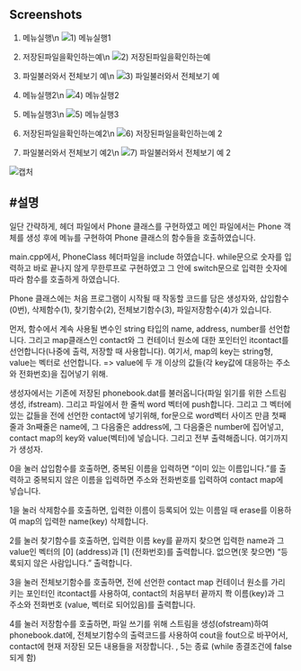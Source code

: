 Screenshots
-----------

1) 메뉴실행\n
![1) 메뉴실행1](https://user-images.githubusercontent.com/37360089/61183355-580dd300-a67b-11e9-8000-32003068524d.PNG)

2) 저장된파일을확인하는예\n
![2) 저장된파일을확인하는예](https://user-images.githubusercontent.com/37360089/61183356-5ba15a00-a67b-11e9-82da-66ae44bbfab0.PNG)

3) 파일불러와서 전체보기 예\n
![3) 파일불러와서 전체보기 예](https://user-images.githubusercontent.com/37360089/61183357-60660e00-a67b-11e9-8edc-2283e1cba710.PNG)

4) 메뉴실행2\n
![4) 메뉴실행2](https://user-images.githubusercontent.com/37360089/61183358-622fd180-a67b-11e9-897a-6a4dfaec3ae9.PNG)

5) 메뉴실행3\n
![5) 메뉴실행3](https://user-images.githubusercontent.com/37360089/61183360-652ac200-a67b-11e9-92dc-ea96e4803a5c.PNG)

6) 저장된파일을확인하는예2\n
![6) 저장된파일을확인하는예 2](https://user-images.githubusercontent.com/37360089/61183361-678d1c00-a67b-11e9-8fe7-2f3f22dc7c85.PNG)

7) 파일불러와서 전체보기 예2\n
![7) 파일불러와서 전체보기 예 2](https://user-images.githubusercontent.com/37360089/61183363-69ef7600-a67b-11e9-8fa6-acae8e6f6be0.PNG)

![캡처](https://user-images.githubusercontent.com/37360089/61183365-6cea6680-a67b-11e9-8594-7cafc722f954.PNG)


#설명
---------------
일단 간략하게, 헤더 파일에서 Phone 클래스를 구현하였고 메인 파일에서는 Phone 객체를 생성 후에 메뉴를 구현하여 Phone 클래스의 함수들을 호출하였습니다.

main.cpp에서, PhoneClass 헤더파일을 include 하였습니다. while문으로 숫자를 입력하고 바로 끝나지 않게 무한루프로 구현하였고 그 안에 switch문으로 입력한 숫자에 따라 함수를 호출하게 하였습니다.

Phone 클래스에는 처음 프로그램이 시작될 때 작동할 코드를 담은 생성자와, 삽입함수(0번), 삭제함수(1), 찾기함수(2), 전체보기함수(3), 파일저장함수(4)가 있습니다.

먼저, 함수에서 계속 사용될 변수인 string 타입의 name, address, number를 선언합니다. 그리고 map클래스인 contact와 그 컨테이너 원소에 대한 포인터인 itcontact를 선언합니다(나중에 출력, 저장할 때 사용합니다). 여기서, map의 key는 string형, value는 벡터로 선언합니다. 
=> value에 두 개 이상의 값들(각 key값에 대응하는 주소와 전화번호)을 집어넣기 위해. 

생성자에서는 기존에 저장된 phonebook.dat를 불러옵니다(파일 읽기를 위한 스트림 생성, ifstream). 그리고 파일에서 한 줄씩 word 벡터에 push합니다. 그리고 그 벡터에 있는 값들을 전에 선언한 contact에 넣기위해, for문으로 word벡터 사이즈 만큼 첫째줄과 3n째줄은 name에, 그 다음줄은 address에, 그 다음줄은 number에 집어넣고, contact map의 key와 value(벡터)에 넣습니다. 그리고 전부 출력해줍니다. 여기까지가 생성자.

0을 눌러 삽입함수를 호출하면, 중복된 이름을 입력하면 “이미 있는 이름입니다.”를 출력하고 중복되지 않은 이름을 입력하면 주소와 전화번호를 입력하여 contact map에 넣습니다. 

1을 눌러 삭제함수를 호출하면, 입력한 이름이 등록되어 있는 이름일 때 erase를 이용하여 map의 입력한 name(key) 삭제합니다.

2를 눌러 찾기함수를 호출하면, 입력한 이름 key를 끝까지 찾으면 입력한 name과 그 value인 벡터의 [0] (address)과 [1] (전화번호)를 출력합니다. 없으면(못 찾으면) “등록되지 않은 사람입니다.” 출력합니다.

3을 눌러 전체보기함수를 호출하면, 전에 선언한 contact map 컨테이너 원소를 가리키는 포인터인 itcontact를 사용하여, contact의 처음부터 끝까지 쫙 이름(key)과 그 주소와 전화번호 (value, 벡터로 되어있음)를 출력합니다.

4를 눌러 저장함수를 호출하면, 파일 쓰기를 위해 스트림을 생성(ofstream)하여 phonebook.dat에, 전체보기함수의 출력코드를 사용하여 cout을 fout으로 바꾸어서, contact에 현재 저장된 모든 내용들을 저장합니다. , 5는 종료 (while 종결조건에 false되게 함)


